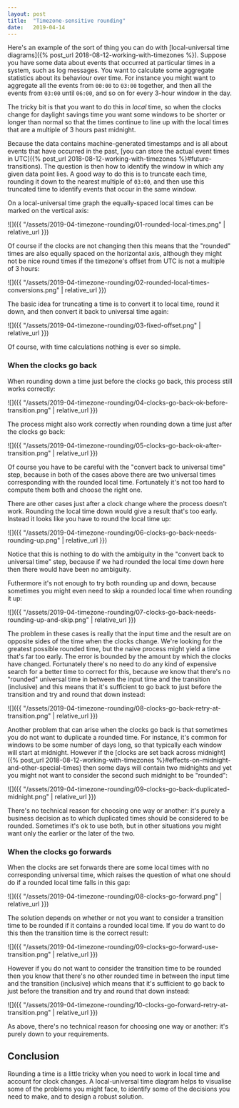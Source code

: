 ```yaml
---
layout: post
title:  "Timezone-sensitive rounding"
date:   2019-04-14
---
```


Here's an example of the sort of thing you can do with [local-universal time
diagrams]({% post_url 2018-08-12-working-with-timezones %}). Suppose you have
some data about events that occurred at particular times in a system, such as
log messages. You want to calculate some aggregate statistics about its
behaviour over time. For instance you might want to aggregate all the events
from `00:00` to `03:00` together, and then all the events from `03:00` until
`06:00`, and so on for every 3-hour window in the day.

The tricky bit is that you want to do this in _local_ time, so when the clocks
change for daylight savings time you want some windows to be shorter or longer
than normal so that the times continue to line up with the local times that are
a multiple of 3 hours past midnight.

Because the data contains machine-generated timestamps and is all about events
that have occurred in the past, [you can store the actual event times in
UTC]({% post_url 2018-08-12-working-with-timezones %}#future-transitions). The
question is then how to identify the window in which any given data point lies.
A good way to do this is to truncate each time, rounding it down to the nearest
multiple of `03:00`, and then use this truncated time to identify events that
occur in the same window.

On a local-universal time graph the equally-spaced local times can be marked on
the vertical axis:

![]({{ "/assets/2019-04-timezone-rounding/01-rounded-local-times.png" | relative_url }})

Of course if the clocks are not changing then this means that the "rounded"
times are also equally spaced on the horizontal axis, although they might not
be nice round times if the timezone's offset from UTC is not a multiple of 3
hours:

![]({{ "/assets/2019-04-timezone-rounding/02-rounded-local-times-conversions.png" | relative_url }})

The basic idea for truncating a time is to convert it to local time, round it
down, and then convert it back to universal time again:

![]({{ "/assets/2019-04-timezone-rounding/03-fixed-offset.png" | relative_url }})

Of course, with time calculations nothing is ever so simple.

### When the clocks go back

When rounding down a time just before the clocks go back, this process still
works correctly:

![]({{ "/assets/2019-04-timezone-rounding/04-clocks-go-back-ok-before-transition.png" | relative_url }})

The process might also work correctly when rounding down a time just after the
clocks go back:

![]({{ "/assets/2019-04-timezone-rounding/05-clocks-go-back-ok-after-transition.png" | relative_url }})

Of course you have to be careful with the "convert back to universal time"
step, because in both of the cases above there are two universal times
corresponding with the rounded local time. Fortunately it's not too hard to
compute them both and choose the right one.

There are other cases just after a clock change where the process doesn't work.
Rounding the local time down would give a result that's too early. Instead it
looks like you have to round the local time up:

![]({{ "/assets/2019-04-timezone-rounding/06-clocks-go-back-needs-rounding-up.png" | relative_url }})

Notice that this is nothing to do with the ambiguity in the "convert back to
universal time" step, because if we had rounded the local time down here then
there would have been no ambiguity.

Futhermore it's not enough to try both rounding up and down, because sometimes
you might even need to skip a rounded local time when rounding it up:

![]({{ "/assets/2019-04-timezone-rounding/07-clocks-go-back-needs-rounding-up-and-skip.png" | relative_url }})

The problem in these cases is really that the input time and the result are on
opposite sides of the time when the clocks change. We're looking for the
greatest possible rounded time, but the naive process might yield a time that's
far too early. The error is bounded by the amount by which the clocks have
changed. Fortunately there's no need to do any kind of expensive search for a
better time to correct for this, because we know that there's no "rounded"
universal time in between the input time and the transition (inclusive) and
this means that it's sufficient to go back to just before the transition and
try and round that down instead:

![]({{ "/assets/2019-04-timezone-rounding/08-clocks-go-back-retry-at-transition.png" | relative_url }})

Another problem that can arise when the clocks go back is that sometimes you do
not want to duplicate a rounded time. For instance, it's common for windows to
be some number of days long, so that typically each window will start at
midnight.  However if the [clocks are set back across midnight]({% post_url
2018-08-12-working-with-timezones
%}#effects-on-midnight-and-other-special-times) then some days will contain two
midnights and yet you might not want to consider the second such midnight to be
"rounded":

![]({{ "/assets/2019-04-timezone-rounding/09-clocks-go-back-duplicated-midnight.png" | relative_url }})

There's no technical reason for choosing one way or another: it's purely a
business decision as to which duplicated times should be considered to be
rounded. Sometimes it's ok to use both, but in other situations you might want
only the earlier or the later of the two.

### When the clocks go forwards

When the clocks are set forwards there are some local times with no
corresponding universal time, which raises the question of what one should do
if a rounded local time falls in this gap:

![]({{ "/assets/2019-04-timezone-rounding/08-clocks-go-forward.png" | relative_url }})

The solution depends on whether or not you want to consider a transition time
to be rounded if it contains a rounded local time. If you do want to do this
then the transition time is the correct result:

![]({{ "/assets/2019-04-timezone-rounding/09-clocks-go-forward-use-transition.png" | relative_url }})

However if you do not want to consider the transition time to be rounded then
you know that there's no other rounded time in between the input time and the
transition (inclusive) which means that it's sufficient to go back to just
before the transition and try and round that down instead:

![]({{ "/assets/2019-04-timezone-rounding/10-clocks-go-forward-retry-at-transition.png" | relative_url }})

As above, there's no technical reason for choosing one way or another: it's
purely down to your requirements.

## Conclusion

Rounding a time is a little tricky when you need to work in local time and
account for clock changes. A local-universal time diagram helps to visualise
some of the problems you might face, to identify some of the decisions you need
to make, and to design a robust solution.
